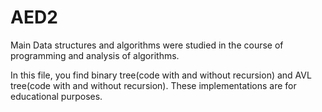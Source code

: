 # AED2
Main Data structures and algorithms were studied in the course of programming and analysis of algorithms.

In this file, you find binary tree(code with and without recursion) and AVL tree(code with and without recursion). These implementations are for educational purposes.
